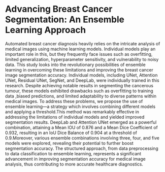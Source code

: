 # Advancing Breast Cancer Segmentation: An Ensemble Learning Approach

Automated breast cancer diagnosis heavily relies on the intricate analysis of medical images using machine learning models. Individual models play an important
role in this, but they frequently face issues such as overfitting, limited generalization, hyperparameter sensitivity, and vulnerability to noisy data. This study looks
into the revolutionary possibilities of ensemble learning in overcoming these limitations and improving the breast cancer image segmentation accuracy. Individual
models, including UNet, Attention UNet, Residual UNet, SegNet, and DeepLab,
were individually trained in this research. Despite achieving notable results in
segmenting the cancerous tumour, these models exhibited drawbacks such as overfitting to training data ,biased predictions, and limited adaptability to diverse
patterns within medical images. To address these problems, we propose the use
of ensemble learning—a strategy which involves combining different models and
applying a threshold.This method was remarkably effective in addressing the limitations of individual models and yielded improved segmentation results. DeepLab
and Attention UNet emerged as a powerful combination, attaining a Mean IOU
of 0.876 and a Mean Dice Coefficient of 0.932, resulting in an IoU Dice Balance
of 0.904 at a threshold of 0.9.Moreover, various ensemble combinations involving
three, four, and five models were explored, revealing their potential to further
boost segmentation accuracy. The structured approach, from data preprocessing
to data classification to ensemble learning, represents a significant advancement in
improving segmentation accuracy for medical image analysis, thus contributing to
more accurate healthcare diagnostics.
